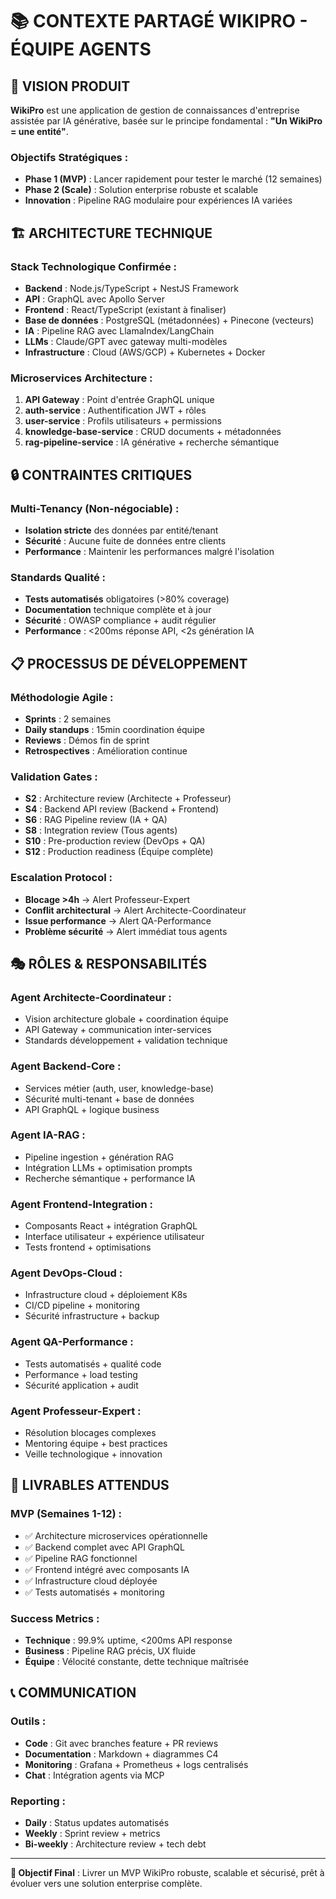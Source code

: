 # 📚 CONTEXTE PARTAGÉ WIKIPRO - ÉQUIPE AGENTS

## 🎯 VISION PRODUIT

**WikiPro** est une application de gestion de connaissances d'entreprise assistée par IA générative, basée sur le principe fondamental : **"Un WikiPro = une entité"**.

### Objectifs Stratégiques :
- **Phase 1 (MVP)** : Lancer rapidement pour tester le marché (12 semaines)
- **Phase 2 (Scale)** : Solution enterprise robuste et scalable
- **Innovation** : Pipeline RAG modulaire pour expériences IA variées

## 🏗️ ARCHITECTURE TECHNIQUE

### Stack Technologique Confirmée :
- **Backend** : Node.js/TypeScript + NestJS Framework
- **API** : GraphQL avec Apollo Server
- **Frontend** : React/TypeScript (existant à finaliser)
- **Base de données** : PostgreSQL (métadonnées) + Pinecone (vecteurs)
- **IA** : Pipeline RAG avec LlamaIndex/LangChain
- **LLMs** : Claude/GPT avec gateway multi-modèles
- **Infrastructure** : Cloud (AWS/GCP) + Kubernetes + Docker

### Microservices Architecture :
1. **API Gateway** : Point d'entrée GraphQL unique
2. **auth-service** : Authentification JWT + rôles
3. **user-service** : Profils utilisateurs + permissions
4. **knowledge-base-service** : CRUD documents + métadonnées  
5. **rag-pipeline-service** : IA générative + recherche sémantique

## 🔒 CONTRAINTES CRITIQUES

### Multi-Tenancy (Non-négociable) :
- **Isolation stricte** des données par entité/tenant
- **Sécurité** : Aucune fuite de données entre clients
- **Performance** : Maintenir les performances malgré l'isolation

### Standards Qualité :
- **Tests automatisés** obligatoires (>80% coverage)
- **Documentation** technique complète et à jour
- **Sécurité** : OWASP compliance + audit régulier
- **Performance** : <200ms réponse API, <2s génération IA

## 📋 PROCESSUS DE DÉVELOPPEMENT

### Méthodologie Agile :
- **Sprints** : 2 semaines
- **Daily standups** : 15min coordination équipe
- **Reviews** : Démos fin de sprint
- **Retrospectives** : Amélioration continue

### Validation Gates :
- **S2** : Architecture review (Architecte + Professeur)
- **S4** : Backend API review (Backend + Frontend)  
- **S6** : RAG Pipeline review (IA + QA)
- **S8** : Integration review (Tous agents)
- **S10** : Pre-production review (DevOps + QA)
- **S12** : Production readiness (Équipe complète)

### Escalation Protocol :
- **Blocage >4h** → Alert Professeur-Expert
- **Conflit architectural** → Alert Architecte-Coordinateur
- **Issue performance** → Alert QA-Performance
- **Problème sécurité** → Alert immédiat tous agents

## 🎭 RÔLES & RESPONSABILITÉS

### Agent Architecte-Coordinateur :
- Vision architecture globale + coordination équipe
- API Gateway + communication inter-services
- Standards développement + validation technique

### Agent Backend-Core :
- Services métier (auth, user, knowledge-base)
- Sécurité multi-tenant + base de données
- API GraphQL + logique business

### Agent IA-RAG :
- Pipeline ingestion + génération RAG
- Intégration LLMs + optimisation prompts
- Recherche sémantique + performance IA

### Agent Frontend-Integration :
- Composants React + intégration GraphQL
- Interface utilisateur + expérience utilisateur
- Tests frontend + optimisations

### Agent DevOps-Cloud :
- Infrastructure cloud + déploiement K8s
- CI/CD pipeline + monitoring
- Sécurité infrastructure + backup

### Agent QA-Performance :
- Tests automatisés + qualité code
- Performance + load testing
- Sécurité application + audit

### Agent Professeur-Expert :
- Résolution blocages complexes
- Mentoring équipe + best practices
- Veille technologique + innovation

## 🚀 LIVRABLES ATTENDUS

### MVP (Semaines 1-12) :
- ✅ Architecture microservices opérationnelle
- ✅ Backend complet avec API GraphQL
- ✅ Pipeline RAG fonctionnel 
- ✅ Frontend intégré avec composants IA
- ✅ Infrastructure cloud déployée
- ✅ Tests automatisés + monitoring

### Success Metrics :
- **Technique** : 99.9% uptime, <200ms API response
- **Business** : Pipeline RAG précis, UX fluide
- **Équipe** : Vélocité constante, dette technique maîtrisée

## 📞 COMMUNICATION

### Outils :
- **Code** : Git avec branches feature + PR reviews
- **Documentation** : Markdown + diagrammes C4
- **Monitoring** : Grafana + Prometheus + logs centralisés
- **Chat** : Intégration agents via MCP

### Reporting :
- **Daily** : Status updates automatisés
- **Weekly** : Sprint review + metrics
- **Bi-weekly** : Architecture review + tech debt

---

**🎯 Objectif Final** : Livrer un MVP WikiPro robuste, scalable et sécurisé, prêt à évoluer vers une solution enterprise complète.